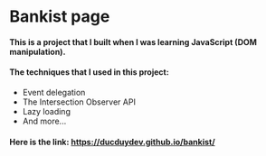 # Bankist page
#### This is a project that I built when I was learning JavaScript (DOM manipulation).
#### The techniques that I used in this project:
* Event delegation
* The Intersection Observer API
* Lazy loading
* And more...
#### Here is the link: https://ducduydev.github.io/bankist/
